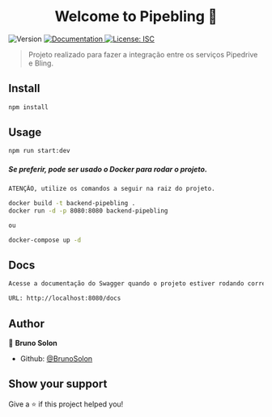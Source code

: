 <h1 align="center">Welcome to Pipebling 👋</h1>
<p>
  <img alt="Version" src="https://img.shields.io/badge/version-1.0.0-blue.svg?cacheSeconds=2592000" />
  <a href="http://localhost:8080/docs" target="_blank">
    <img alt="Documentation" src="https://img.shields.io/badge/documentation-yes-brightgreen.svg" />
  </a>
  <a href="#" target="_blank">
    <img alt="License: ISC" src="https://img.shields.io/badge/License-ISC-yellow.svg" />
  </a>
</p>

> Projeto realizado para fazer a integração entre os serviços Pipedrive e Bling.

## Install

```sh
npm install
```

## Usage

```sh
npm run start:dev
```
##### Se preferir, pode ser usado o Docker para rodar o projeto.
```sh
ATENÇÃO, utilize os comandos a seguir na raiz do projeto.

docker build -t backend-pipebling .
docker run -d -p 8080:8080 backend-pipebling

ou

docker-compose up -d
```

## Docs
```sh
Acesse a documentação do Swagger quando o projeto estiver rodando corretamente.

URL: http://localhost:8080/docs
```

## Author

👤 **Bruno Solon**

* Github: [@BrunoSolon](https://github.com/BrunoSolon)

## Show your support

Give a ⭐️ if this project helped you!
